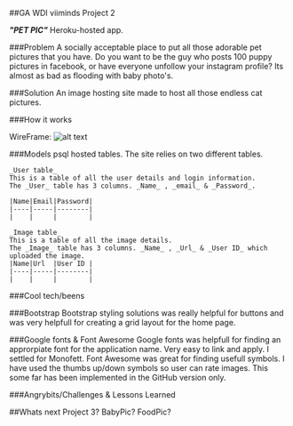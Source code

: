 ##GA WDI viiminds Project 2 

***"PET PIC"***
Heroku-hosted app.

###Problem
A socially acceptable place to put all those adorable pet pictures that you have.
Do you want to be the guy who posts 100 puppy pictures in facebook, or have everyone unfollow your instagram profile? Its almost as bad as flooding with baby photo's.

###Solution
An image hosting site made to host all those endless cat pictures.

###How it works

WireFrame:
![alt text](http://i.imgur.com/RHgvBaM.jpg)


###Models
psql hosted tables.
The site relies on two different tables.

    _User table_
    This is a table of all the user details and login information.
    The _User_ table has 3 columns. _Name_ , _email_ & _Password_.

    |Name|Email|Password|
    |----|-----|--------|
    |    |     |        |

    _Image table_
    This is a table of all the image details.
    The _Image_ table has 3 columns. _Name_ , _Url_ & _User ID_ which uploaded the image.
    |Name|Url  |User ID |
    |----|-----|--------|
    |    |     |        |

###Cool tech/beens

###Bootstrap
Bootstrap styling solutions was really helpful for buttons and was very helpfull for creating a grid layout for the home page.

###Google fonts & Font Awesome
Google fonts was helpfull for finding an approrpiate font for the application name. Very easy to link and apply. I settled for Monofett.
Font Awesome was great for finding usefull symbols. I have used the thumbs up/down symbols so user can rate images. This some far has been implemented in the GitHub version only.

###Angrybits/Challenges & Lessons Learned

##Whats next
Project 3? BabyPic? FoodPic?